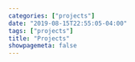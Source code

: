 ```yaml
---
categories: ["projects"]
date: "2019-08-15T22:55:05-04:00"
tags: ["projects"]
title: "Projects"
showpagemeta: false
---
```


